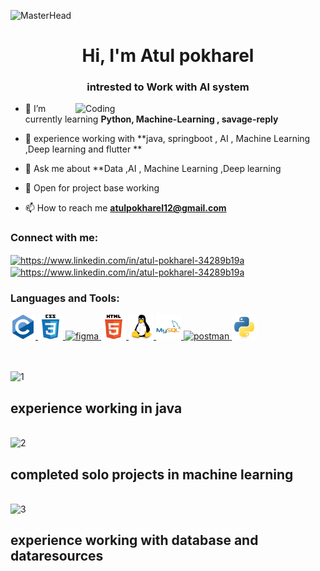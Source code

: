 <!-- - 👋 Hi, I’m @atulpokharel-gp
- 👀 I’m interested in Machine learning and neural network

- 🌱 experience working with java, springboot and flutter 
- 🌱 I’m currently learning bachelor 
-  I’m looking to collaborate on project
-  Mail  
- 📫 How to reach me 


email: atulpokharel12@gmail.com
 -->
 
 
 ![MasterHead]( https://rishavanand.github.io/static/images/greetings.gif) 
<h1 align="center">Hi, I'm Atul pokharel</h1>
<h3 align="center">intrested to Work with AI system </h3>
<img align="right" alt="Coding" width="400" src=https://media.tenor.com/S59bPkT0pqcAAAAC/programming.gif>



- 🌱 I’m currently learning **Python, Machine-Learning , savage-reply**
- 👀 experience working with **java, springboot , AI , Machine  Learning ,Deep learning and flutter ** 
- 💬 Ask me about **Data ,AI , Machine  Learning ,Deep learning
- 👀 Open for project base working   


- 📫 How to reach me **atulpokharel12@gmail.com**

<h3 align="left">Connect with me:</h3>
<p align="left">
<a href="https://www.linkedin.com/in/atul-pokharel-34289b19a" target="blank">
  <img align="center" src="https://raw.githubusercontent.com/rahuldkjain/github-profile-readme-generator/master/src/images/icons/Social/linked-in-alt.svg" alt="https://www.linkedin.com/in/atul-pokharel-34289b19a" height="30" width="40" /></a>
  <a href="https://www.linkedin.com/in/atul-pokharel-34289b19a" target="blank">
  <img align="center" src="https://raw.githubusercontent.com/rahuldkjain/github-profile-readme-generator/master/src/images/icons/Social/linked-in-alt.svg" alt="https://www.linkedin.com/in/atul-pokharel-34289b19a" height="30" width="40" /></a>
  
</p>

<h3 align="left">Languages and Tools:</h3>
<p align="left">
  <a href="https://www.cprogramming.com/" target="_blank" rel="noreferrer">
    <img src="https://raw.githubusercontent.com/devicons/devicon/master/icons/c/c-original.svg" alt="c" width="40" height="40"/> </a> 
<a href="https://www.w3schools.com/css/" target="_blank" rel="noreferrer">
 <img src="https://raw.githubusercontent.com/devicons/devicon/master/icons/css3/css3-original-wordmark.svg" alt="css3" width="40" height="40"/> </a> <a href="https://www.figma.com/" target="_blank" rel="noreferrer"> <img src="https://www.vectorlogo.zone/logos/figma/figma-icon.svg" alt="figma" width="40" height="40"/> </a> 
  <a href="https://www.w3.org/html/" target="_blank" rel="noreferrer"> <img src="https://raw.githubusercontent.com/devicons/devicon/master/icons/html5/html5-original-wordmark.svg" alt="html5" width="40" height="40"/> </a> 
  <a href="https://www.linux.org/" target="_blank" rel="noreferrer"> 
    <img src="https://raw.githubusercontent.com/devicons/devicon/master/icons/linux/linux-original.svg" alt="linux" width="40" height="40"/> </a> 
  <a href="https://www.mysql.com/" target="_blank" rel="noreferrer">
    <img src="https://raw.githubusercontent.com/devicons/devicon/master/icons/mysql/mysql-original-wordmark.svg" alt="mysql" width="40" height="40"/> </a>
  <a href="https://postman.com" target="_blank" rel="noreferrer"> <img src="https://www.vectorlogo.zone/logos/getpostman/getpostman-icon.svg" alt="postman" width="40" height="40"/> </a> <a href="https://www.python.org" target="_blank" rel="noreferrer">
  <img src="https://raw.githubusercontent.com/devicons/devicon/master/icons/python/python-original.svg" alt="python" width="40" height="40"/> </a> </p>
  
  
  </br>



      
<!--       <img class="image" alt="1" src="#" style="width:100%;height: 400px;">
      <br>
      
    <h2>Learning is my Priority</h2> -->
<br>
      <img class="image" alt="1" src="https://vipaa.net/wp-content/uploads/2021/08/java.jpg" style="width:100%;height: 400px;">
      <h2>experience working in java</h2>

    
<br>
      <img class="image" alt="2" src="https://th.bing.com/th/id/OIP.LRHrGXwuVJJFu1ILoaojUQHaE8?pid=ImgDet&rs=1" style="width:100%;height: 400px;">
      <h2>completed solo projects in machine learning </h2>

    
<br>
      <img  class="image" alt="3" src="https://th.bing.com/th/id/OIP.9CjtotOBsuzFQN9eRV_p5wHaGA?pid=ImgDet&rs=1" style="width:100%;height: 400px;">
      <h2>experience working with database and dataresources</h2>

 
